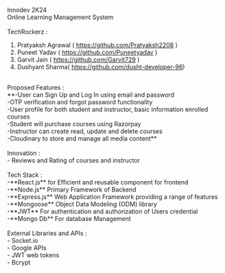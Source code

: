 Innodev 2K24  <br>
Online Learning Management System <br>
<br>
TechRockerz :  <br>
1. Pratyaksh Agrawal ( https://github.com/Pratyaksh2208 ) <br>
2. Puneet Yadav ( https://github.com/Puneetyadav ) <br>
3. Garvit Jain ( https://github.com/Garvit729 ) <br>
4. Dushyant Sharma( https://github.com/dusht-developer-96) <br>
<br>
Proposed Features : <br>
 **-User can Sign Up and Log In using email and password <br>
 -OTP verification and forgot password functionality <br>
 -User profile for both student and instructor, basic information enrolled courses <br>
 -Student will purchase courses using Razorpay <br>
 -Instructor can create read, update and delete courses <br>
 -Cloudinary to store and manage all media content** <br>
<br>
Innovation : <br>
 - Reviews and Rating of courses and instructor <br>
<br>
Tech Stack : <br>
   -**React.js** for Efficient and reusable component for frontend <br>
   -**Node.js** Primary Framework of Backend <br>
   -**Express.js** Web Application Framework providing a range of features <br>
   -**Mongoose** Object Data Modeling (ODM) library <br>
   -**JWT** For authentication and authorization of Users credential <br>
   -**Mongo Db** For database Management <br>
<br>
External Libraries and APIs : <br>
  - Socket.io <br>
  - Google APIs <br>
  - JWT web tokens <br>
  - Bcrypt <br>


